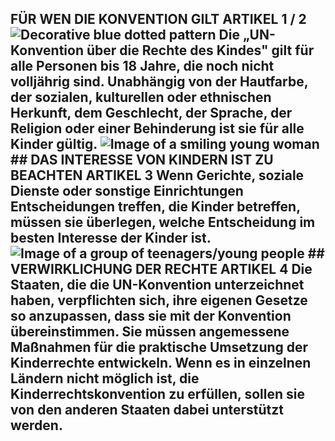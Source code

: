 ## FÜR WEN DIE KONVENTION GILT ARTIKEL 1 / 2  ![Decorative blue dotted pattern](image01)  Die „UN-Konvention über die Rechte des Kindes" gilt für alle Personen bis 18 Jahre, die noch nicht volljährig sind.   Unabhängig von der Hautfarbe, der sozialen, kulturellen oder ethnischen Herkunft, dem Geschlecht, der Sprache, der Religion oder einer Behinderung ist sie für alle Kinder gültig.  ![Image of a smiling young woman](image02)  ## DAS INTERESSE VON KINDERN IST ZU BEACHTEN ARTIKEL 3  Wenn Gerichte, soziale Dienste oder sonstige Einrichtungen Entscheidungen treffen, die Kinder betreffen, müssen sie überlegen, welche Entscheidung im besten Interesse der Kinder ist.  ![Image of a group of teenagers/young people](image03)  ## VERWIRKLICHUNG DER RECHTE ARTIKEL 4  Die Staaten, die die UN-Konvention unterzeichnet haben, verpflichten sich, ihre eigenen Gesetze so anzupassen, dass sie mit der Konvention übereinstimmen. Sie müssen angemessene Maßnahmen für die praktische Umsetzung der Kinderrechte entwickeln.  Wenn es in einzelnen Ländern nicht möglich ist, die Kinderrechtskonvention zu erfüllen, sollen sie von den anderen Staaten dabei unterstützt werden.  <!-- Page number: 5 -->
